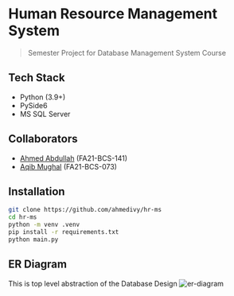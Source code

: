# Human Resource Management System

> Semester Project for Database Management System Course

## Tech Stack

- Python (3.9+)
- PySide6
- MS SQL Server

## Collaborators

- [Ahmed Abdullah](https://github.com/ahmedivy) (FA21-BCS-141)
- [Aqib Mughal](https://github.com/aqibmughal1) (FA21-BCS-073)

## Installation

```bash
git clone https://github.com/ahmedivy/hr-ms
cd hr-ms
python -m venv .venv
pip install -r requirements.txt
python main.py
```

## ER Diagram

This is top level abstraction of the Database Design
![er-diagram](https://github.com/ahmedivy/hr-ms/assets/91587113/2e3434f0-f703-4249-8b1e-a5206840c3a1)

